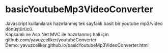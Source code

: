 # basicYoutubeMp3VideoConverter
Javascript kullanılarak hazırlanmış tek sayfalık basit bir youtube mp3/video dönüştürücü.<br>
Kapsamlı ve Asp.Net MVC ile hazırlanmış hali için github.com/yavuzceliker/youtubeConverter<br>
Demo: yavuzceliker.github.io/basicYoutubeMp3VideoConverter.html
